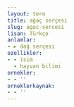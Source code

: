 ```yaml
---
layout: term
title: ağaç serçesi
slug: agac-sercesi
lisan: Türkçe
anlamlar:
- ► dağ serçesi
ozellikler:
- - isim
  - hayvan bilimi
ornekler:
- - ''
orneklerkaynak:
- - ''
---
```

